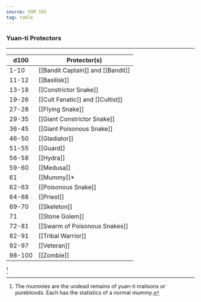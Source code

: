 ```yaml
---
source: VGM 102
tag: table
---
```


### Yuan-ti Protectors
---
|d100|Protector(s)|
|----|------------|
|1-10|[[Bandit Captain]] and [[Bandit]]|
|11-12|[[Basilisk]]|
|13-18|[[Constrictor Snake]]|
|19-26|[[Cult Fanatic]] and [[Cultist]]|
|27-28|[[Flying Snake]]|
|29-35|[[Giant Constrictor Snake]]|
|36-45|[[Giant Poisonous Snake]]|
|46-50|[[Gladiator]]|
|51-55|[[Guard]]|
|56-58|[[Hydra]]|
|59-60|[[Medusa]]|
|61|[[Mummy]]* |
|62-63|[[Poisonous Snake]]|
|64-68|[[Priest]]|
|69-70|[[Skeleton]]|
|71|[[Stone Golem]]|
|72-81|[[Swarm of Poisonous Snakes]]|
|82-91|[[Tribal Warrior]]|
|92-97|[[Veteran]]|
|98-100|[[Zombie]]|
[^1] 

[^1]: The mummies are the undead remains of yuan-ti malisons or purebloods. Each has the statistics of a normal mummy.
